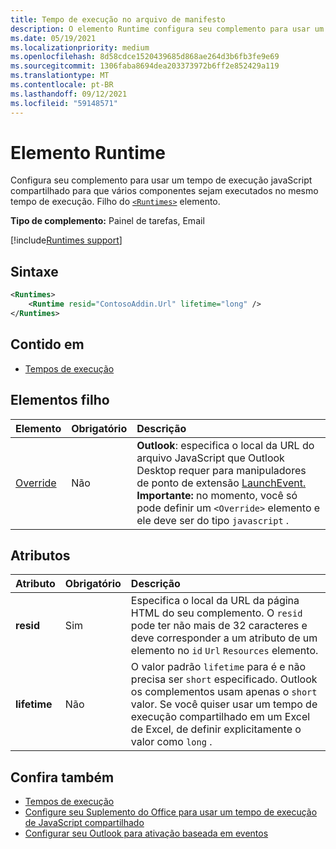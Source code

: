 ```yaml
---
title: Tempo de execução no arquivo de manifesto
description: O elemento Runtime configura seu complemento para usar um tempo de execução JavaScript compartilhado para seus vários componentes, por exemplo, faixa de opções, painel de tarefas, funções personalizadas.
ms.date: 05/19/2021
ms.localizationpriority: medium
ms.openlocfilehash: 8d58cdce1520439685d868ae264d3b6fb3fe9e69
ms.sourcegitcommit: 1306faba8694dea203373972b6ff2e852429a119
ms.translationtype: MT
ms.contentlocale: pt-BR
ms.lasthandoff: 09/12/2021
ms.locfileid: "59148571"
---
```

# <a name="runtime-element"></a>Elemento Runtime

Configura seu complemento para usar um tempo de execução javaScript compartilhado para que vários componentes sejam executados no mesmo tempo de execução. Filho do [`<Runtimes>`](runtimes.md) elemento.

**Tipo de complemento:** Painel de tarefas, Email

[!include[Runtimes support](../../includes/runtimes-note.md)]

## <a name="syntax"></a>Sintaxe

```XML
<Runtimes>
    <Runtime resid="ContosoAddin.Url" lifetime="long" />
</Runtimes>
```

## <a name="contained-in"></a>Contido em

- [Tempos de execução](runtimes.md)

## <a name="child-elements"></a>Elementos filho

|  Elemento |  Obrigatório  |  Descrição  |
|:-----|:-----|:-----|
| [Override](override.md) | Não | **Outlook**: especifica o local da URL do arquivo JavaScript que Outlook Desktop requer para manipuladores de ponto de extensão [LaunchEvent.](../../reference/manifest/extensionpoint.md#launchevent) **Importante:** no momento, você só pode definir um `<Override>` elemento e ele deve ser do tipo `javascript` .|

## <a name="attributes"></a>Atributos

|  Atributo  |  Obrigatório  |  Descrição  |
|:-----|:-----|:-----|
|  **resid**  |  Sim  | Especifica o local da URL da página HTML do seu complemento. O `resid` pode ter não mais de 32 caracteres e deve corresponder a um atributo de um elemento no `id` `Url` `Resources` elemento. |
|  **lifetime**  |  Não  | O valor padrão `lifetime` para é e não precisa ser `short` especificado. Outlook os complementos usam apenas o `short` valor. Se você quiser usar um tempo de execução compartilhado em um Excel de Excel, de definir explicitamente o valor como `long` . |

## <a name="see-also"></a>Confira também

- [Tempos de execução](runtimes.md)
- [Configure seu Suplemento do Office para usar um tempo de execução de JavaScript compartilhado](../../develop/configure-your-add-in-to-use-a-shared-runtime.md)
- [Configurar seu Outlook para ativação baseada em eventos](../../outlook/autolaunch.md)
